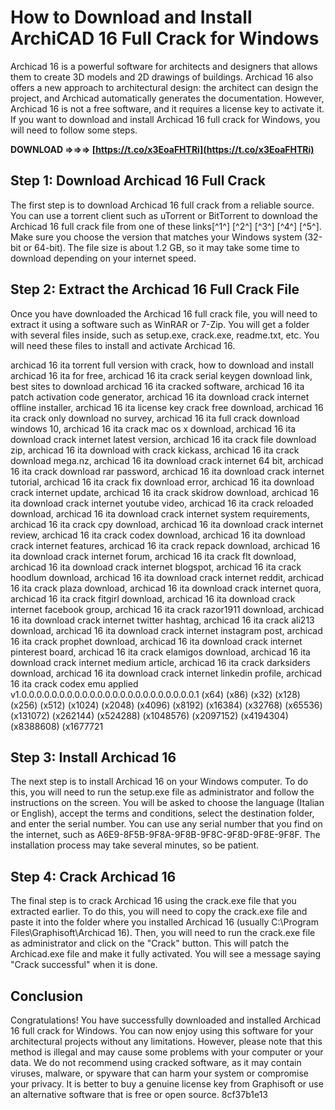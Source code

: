 # How to Download and Install ArchiCAD 16 Full Crack for Windows
 
Archicad 16 is a powerful software for architects and designers that allows them to create 3D models and 2D drawings of buildings. Archicad 16 also offers a new approach to architectural design: the architect can design the project, and Archicad automatically generates the documentation. However, Archicad 16 is not a free software, and it requires a license key to activate it. If you want to download and install Archicad 16 full crack for Windows, you will need to follow some steps.
 
**DOWNLOAD ⇒⇒⇒ [https://t.co/x3EoaFHTRi](https://t.co/x3EoaFHTRi)**


 
## Step 1: Download Archicad 16 Full Crack
 
The first step is to download Archicad 16 full crack from a reliable source. You can use a torrent client such as uTorrent or BitTorrent to download the Archicad 16 full crack file from one of these links[^1^] [^2^] [^3^] [^4^] [^5^]. Make sure you choose the version that matches your Windows system (32-bit or 64-bit). The file size is about 1.2 GB, so it may take some time to download depending on your internet speed.
 
## Step 2: Extract the Archicad 16 Full Crack File
 
Once you have downloaded the Archicad 16 full crack file, you will need to extract it using a software such as WinRAR or 7-Zip. You will get a folder with several files inside, such as setup.exe, crack.exe, readme.txt, etc. You will need these files to install and activate Archicad 16.
 
archicad 16 ita torrent full version with crack,  how to download and install archicad 16 ita for free,  archicad 16 ita crack serial keygen download link,  best sites to download archicad 16 ita cracked software,  archicad 16 ita patch activation code generator,  archicad 16 ita download crack internet offline installer,  archicad 16 ita license key crack free download,  archicad 16 ita crack only download no survey,  archicad 16 ita full crack download windows 10,  archicad 16 ita crack mac os x download,  archicad 16 ita download crack internet latest version,  archicad 16 ita crack file download zip,  archicad 16 ita download with crack kickass,  archicad 16 ita crack download mega.nz,  archicad 16 ita download crack internet 64 bit,  archicad 16 ita crack download rar password,  archicad 16 ita download crack internet tutorial,  archicad 16 ita crack fix download error,  archicad 16 ita download crack internet update,  archicad 16 ita crack skidrow download,  archicad 16 ita download crack internet youtube video,  archicad 16 ita crack reloaded download,  archicad 16 ita download crack internet system requirements,  archicad 16 ita crack cpy download,  archicad 16 ita download crack internet review,  archicad 16 ita crack codex download,  archicad 16 ita download crack internet features,  archicad 16 ita crack repack download,  archicad 16 ita download crack internet forum,  archicad 16 ita crack flt download,  archicad 16 ita download crack internet blogspot,  archicad 16 ita crack hoodlum download,  archicad 16 ita download crack internet reddit,  archicad 16 ita crack plaza download,  archicad 16 ita download crack internet quora,  archicad 16 ita crack fitgirl download,  archicad 16 ita download crack internet facebook group,  archicad 16 ita crack razor1911 download,  archicad 16 ita download crack internet twitter hashtag,  archicad 16 ita crack ali213 download,  archicad 16 ita download crack internet instagram post,  archicad 16 ita crack prophet download,  archicad 16 ita download crack internet pinterest board,  archicad 16 ita crack elamigos download,  archicad 16 ita download crack internet medium article,  archicad 16 ita crack darksiders download,  archicad 16 ita download crack internet linkedin profile,  archicad 16 ita crack codex emu applied v1.0.0.0.0.0.0.0.0.0.0.0.0.0.0.0.0.0.0.0.0.0.0.0.1 (x64) (x86) (x32) (x128) (x256) (x512) (x1024) (x2048) (x4096) (x8192) (x16384) (x32768) (x65536) (x131072) (x262144) (x524288) (x1048576) (x2097152) (x4194304) (x8388608) (x1677721
 
## Step 3: Install Archicad 16
 
The next step is to install Archicad 16 on your Windows computer. To do this, you will need to run the setup.exe file as administrator and follow the instructions on the screen. You will be asked to choose the language (Italian or English), accept the terms and conditions, select the destination folder, and enter the serial number. You can use any serial number that you find on the internet, such as A6E9-8F5B-9F8A-9F8B-9F8C-9F8D-9F8E-9F8F. The installation process may take several minutes, so be patient.
 
## Step 4: Crack Archicad 16
 
The final step is to crack Archicad 16 using the crack.exe file that you extracted earlier. To do this, you will need to copy the crack.exe file and paste it into the folder where you installed Archicad 16 (usually C:\Program Files\Graphisoft\Archicad 16). Then, you will need to run the crack.exe file as administrator and click on the "Crack" button. This will patch the Archicad.exe file and make it fully activated. You will see a message saying "Crack successful" when it is done.
 
## Conclusion
 
Congratulations! You have successfully downloaded and installed Archicad 16 full crack for Windows. You can now enjoy using this software for your architectural projects without any limitations. However, please note that this method is illegal and may cause some problems with your computer or your data. We do not recommend using cracked software, as it may contain viruses, malware, or spyware that can harm your system or compromise your privacy. It is better to buy a genuine license key from Graphisoft or use an alternative software that is free or open source.
 8cf37b1e13
 
